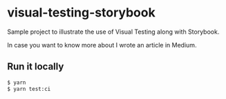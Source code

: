 # visual-testing-storybook

Sample project to illustrate the use of Visual Testing along with Storybook.

In case you want to know more about I wrote an article in Medium.

## Run it locally

```bash
$ yarn
$ yarn test:ci
```
